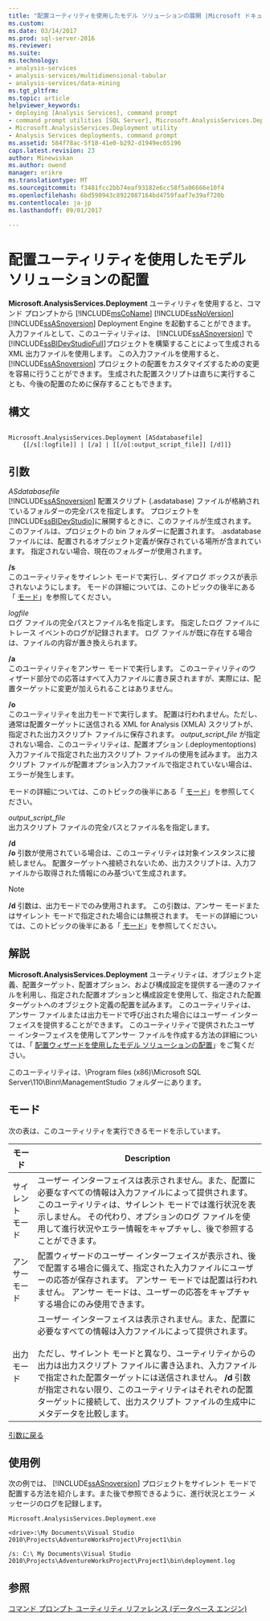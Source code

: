```yaml
---
title: "配置ユーティリティを使用したモデル ソリューションの展開 |Microsoft ドキュメント"
ms.custom: 
ms.date: 03/14/2017
ms.prod: sql-server-2016
ms.reviewer: 
ms.suite: 
ms.technology:
- analysis-services
- analysis-services/multidimensional-tabular
- analysis-services/data-mining
ms.tgt_pltfrm: 
ms.topic: article
helpviewer_keywords:
- deploying [Analysis Services], command prompt
- command prompt utilities [SQL Server], Microsoft.AnalysisServices.Deployment
- Microsoft.AnalysisServices.Deployment utility
- Analysis Services deployments, command prompt
ms.assetid: 584f78ac-5f18-41e0-b292-d1949ec05196
caps.latest.revision: 23
author: Minewiskan
ms.author: owend
manager: erikre
ms.translationtype: MT
ms.sourcegitcommit: f3481fcc2bb74eaf93182e6cc58f5a06666e10f4
ms.openlocfilehash: 6bd590943c8922087164bd4759faaf7e39af720b
ms.contentlocale: ja-jp
ms.lasthandoff: 09/01/2017

---
```

# <a name="deploy-model-solutions-with-the-deployment-utility"></a>配置ユーティリティを使用したモデル ソリューションの配置
  **Microsoft.AnalysisServices.Deployment** ユーティリティを使用すると、コマンド プロンプトから [!INCLUDE[msCoName](../../includes/msconame-md.md)] [!INCLUDE[ssNoVersion](../../includes/ssnoversion-md.md)] [!INCLUDE[ssASnoversion](../../includes/ssasnoversion-md.md)] Deployment Engine を起動することができます。 入力ファイルとして、このユーティリティは、 [!INCLUDE[ssASnoversion](../../includes/ssasnoversion-md.md)] で [!INCLUDE[ssBIDevStudioFull](../../includes/ssbidevstudiofull-md.md)]プロジェクトを構築することによって生成される XML 出力ファイルを使用します。 この入力ファイルを使用すると、 [!INCLUDE[ssASnoversion](../../includes/ssasnoversion-md.md)] プロジェクトの配置をカスタマイズするための変更を容易に行うことができます。 生成された配置スクリプトは直ちに実行することも、今後の配置のために保存することもできます。  
  
## <a name="syntax"></a>構文  
  
```  
  
Microsoft.AnalysisServices.Deployment [ASdatabasefile]   
    {[/s[:logfile]] | [/a] | [[/o[:output_script_file]] [/d]]}  
```  
  
##  <a name="Arguments"></a> 引数  
 *ASdatabasefile*  
 [!INCLUDE[ssASnoversion](../../includes/ssasnoversion-md.md)] 配置スクリプト (.asdatabase) ファイルが格納されているフォルダーの完全パスを指定します。 プロジェクトを [!INCLUDE[ssBIDevStudio](../../includes/ssbidevstudio-md.md)]に展開するときに、このファイルが生成されます。 このファイルは、プロジェクトの bin フォルダーに配置されます。 .asdatabase ファイルには、配置されるオブジェクト定義が保存されている場所が含まれています。 指定されない場合、現在のフォルダーが使用されます。  
  
 **/s**  
 このユーティリティをサイレント モードで実行し、ダイアログ ボックスが表示されないようにします。 モードの詳細については、このトピックの後半にある「 [モード](#Modes)」を参照してください。  
  
 *logfile*  
 ログ ファイルの完全パスとファイル名を指定します。 指定したログ ファイルにトレース イベントのログが記録されます。 ログ ファイルが既に存在する場合は、ファイルの内容が置き換えられます。  
  
 **/a**  
 このユーティリティをアンサー モードで実行します。 このユーティリティのウィザード部分での応答はすべて入力ファイルに書き戻されますが、実際には、配置ターゲットに変更が加えられることはありません。  
  
 **/o**  
 このユーティリティを出力モードで実行します。 配置は行われません。ただし、通常は配置ターゲットに送信される XML for Analysis (XMLA) スクリプトが、指定された出力スクリプト ファイルに保存されます。 *output_script_file* が指定されない場合、このユーティリティは、配置オプション (.deploymentoptions) 入力ファイルで指定された出力スクリプト ファイルの使用を試みます。 出力スクリプト ファイルが配置オプション入力ファイルで指定されていない場合は、エラーが発生します。  
  
 モードの詳細については、このトピックの後半にある「 [モード](#Modes)」を参照してください。  
  
 *output_script_file*  
 出力スクリプト ファイルの完全パスとファイル名を指定します。  
  
 **/d**  
 **/o** 引数が使用されている場合は、このユーティリティは対象インスタンスに接続しません。 配置ターゲットへ接続されないため、出力スクリプトは、入力ファイルから取得された情報にのみ基づいて生成されます。  
  
> [!NOTE]  
>  **/d** 引数は、出力モードでのみ使用されます。 この引数は、アンサー モードまたはサイレント モードで指定された場合には無視されます。 モードの詳細については、このトピックの後半にある「 [モード](#Modes)」を参照してください。  
  
## <a name="remarks"></a>解説  
 **Microsoft.AnalysisServices.Deployment** ユーティリティは、オブジェクト定義、配置ターゲット、配置オプション、および構成設定を提供する一連のファイルを利用し、指定された配置オプションと構成設定を使用して、指定された配置ターゲットへのオブジェクト定義の配置を試みます。 このユーティリティは、アンサー ファイルまたは出力モードで呼び出された場合にはユーザー インターフェイスを提供することができます。 このユーティリティで提供されたユーザー インターフェイスを使用してアンサー ファイルを作成する方法の詳細については、「 [配置ウィザードを使用したモデル ソリューションの配置](../../analysis-services/multidimensional-models/deploy-model-solutions-using-the-deployment-wizard.md)」をご覧ください。  
  
 このユーティリティは、\Program files (x86)\Microsoft SQL Server\110\Binn\ManagementStudio フォルダーにあります。  
  
##  <a name="Modes"></a> モード  
 次の表は、このユーティリティを実行できるモードを示しています。  
  
|モード|Description|  
|----------|-----------------|  
|サイレント モード|ユーザー インターフェイスは表示されません。また、配置に必要なすべての情報は入力ファイルによって提供されます。 このユーティリティは、サイレント モードでは進行状況を表示しません。 その代わり、オプションのログ ファイルを使用して進行状況やエラー情報をキャプチャし、後で参照することができます。|  
|アンサー モード|配置ウィザードのユーザー インターフェイスが表示され、後で配置する場合に備えて、指定された入力ファイルにユーザーの応答が保存されます。 アンサー モードでは配置は行われません。 アンサー モードは、ユーザーの応答をキャプチャする場合にのみ使用できます。|  
|出力モード|ユーザー インターフェイスは表示されません。また、配置に必要なすべての情報は入力ファイルによって提供されます。<br /><br /> ただし、サイレント モードと異なり、ユーティリティからの出力は出力スクリプト ファイルに書き込まれ、入力ファイルで指定された配置ターゲットには送信されません。 **/d** 引数が指定されない限り、このユーティリティはそれぞれの配置ターゲットに接続して、出力スクリプト ファイルの生成中にメタデータを比較します。|  
  
 [引数に戻る](#Arguments)  
  
## <a name="examples"></a>使用例  
 次の例では、 [!INCLUDE[ssASnoversion](../../includes/ssasnoversion-md.md)] プロジェクトをサイレント モードで配置する方法を紹介します。また後で参照できるように、進行状況とエラー メッセージのログを記録します。  
  
 `Microsoft.AnalysisServices.Deployment.exe`  
  
 `<drive>:\My Documents\Visual Studio 2010\Projects\AdventureWorksProject\Project1\bin`  
  
 `/s: C:\ My Documents\Visual Studio 2010\Projects\AdventureWorksProject\Project1\bin\deployment.log`  
  
## <a name="see-also"></a>参照  
 [コマンド プロンプト ユーティリティ リファレンス &#40;データベース エンジン&#41;](../../tools/command-prompt-utility-reference-database-engine.md)  
  
  
